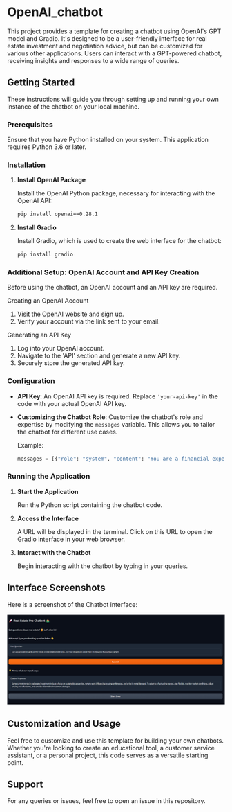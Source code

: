 
# OpenAI_chatbot

This project provides a template for creating a chatbot using OpenAI's GPT model and Gradio. It's designed to be a user-friendly interface for real estate investment and negotiation advice, but can be customized for various other applications. Users can interact with a GPT-powered chatbot, receiving insights and responses to a wide range of queries.

## Getting Started

These instructions will guide you through setting up and running your own instance of the chatbot on your local machine.

### Prerequisites

Ensure that you have Python installed on your system. This application requires Python 3.6 or later.

### Installation

1. **Install OpenAI Package**

   Install the OpenAI Python package, necessary for interacting with the OpenAI API:

   ```bash
   pip install openai==0.28.1
   ```

2. **Install Gradio**

   Install Gradio, which is used to create the web interface for the chatbot:

   ```bash
   pip install gradio
   ```
### Additional Setup: OpenAI Account and API Key Creation
Before using the chatbot, an OpenAI account and an API key are required.

Creating an OpenAI Account
1. Visit the OpenAI website and sign up.
2. Verify your account via the link sent to your email.

Generating an API Key
1. Log into your OpenAI account.
2. Navigate to the 'API' section and generate a new API key.
3. Securely store the generated API key.

### Configuration

- **API Key**: An OpenAI API key is required. Replace `'your-api-key'` in the code with your actual OpenAI API key.
- **Customizing the Chatbot Role**: Customize the chatbot's role and expertise by modifying the `messages` variable. This allows you to tailor the chatbot for different use cases.

  Example:
  ```python
  messages = [{"role": "system", "content": "You are a financial expert specializing in real estate investment and negotiation. You answer the financial questions in less than 20 words."}]
  ```

### Running the Application

1. **Start the Application**

   Run the Python script containing the chatbot code.

2. **Access the Interface**

   A URL will be displayed in the terminal. Click on this URL to open the Gradio interface in your web browser.

3. **Interact with the Chatbot**

   Begin interacting with the chatbot by typing in your queries.

## Interface Screenshots

Here is a screenshot of the Chatbot interface:

![Chatbot Interface](chatbot.png)

## Customization and Usage

Feel free to customize and use this template for building your own chatbots. Whether you're looking to create an educational tool, a customer service assistant, or a personal project, this code serves as a versatile starting point.

## Support

For any queries or issues, feel free to open an issue in this repository.


